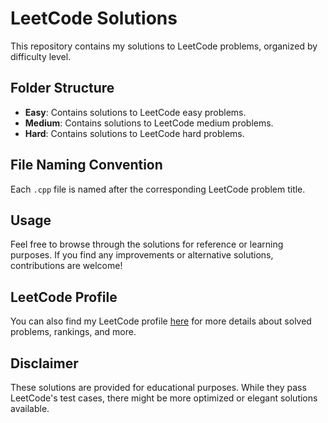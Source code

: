 # LeetCode Solutions

This repository contains my solutions to LeetCode problems, organized by difficulty level.

## Folder Structure

- **Easy**: Contains solutions to LeetCode easy problems.
- **Medium**: Contains solutions to LeetCode medium problems.
- **Hard**: Contains solutions to LeetCode hard problems.

## File Naming Convention

Each `.cpp` file is named after the corresponding LeetCode problem title.

## Usage

Feel free to browse through the solutions for reference or learning purposes. If you find any improvements or alternative solutions, contributions are welcome!

## LeetCode Profile

You can also find my LeetCode profile [here](https://leetcode.com/u/kanemoda/) for more details about solved problems, rankings, and more.

## Disclaimer

These solutions are provided for educational purposes. While they pass LeetCode's test cases, there might be more optimized or elegant solutions available.

